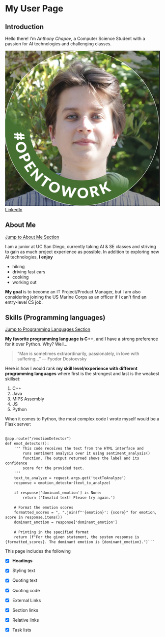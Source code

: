 # My User Page

## Introduction

Hello there! I'm *Anthony Chapov*, a Computer Science Student with a passion for AI technologies and challenging classes.


![Alt text](myPicture.PNG)
[LinkedIn](https://www.linkedin.com/in/anthonychapov/)

## About Me
[Jump to About Me Section](#about-me)

I am a junior at UC San Diego, currently taking AI & SE classes and striving to gain as much project experience as possible. In addition to exploring new AI technologies, **I enjoy**

  - hiking
  - driving fast cars
  - cooking
  - working out

**My goal** is to become an IT Project/Product Manager, but I am also considering joining the US Marine Corps as an officer if I can't find an entry-level CS job.

## Skills (Programming languages)

[Jump to Programming Languages Section](#programming-languages-and-skills)

**My favorite programming language is C++**, and I have a strong preference for it over Python. Why? Well... 

> “Man is sometimes extraordinarily, passionately, in love with suffering...” 
> ― Fyodor Dostoevsky


Here is how I would rank **my skill level/experience with different programming languages** where first is the strongest and last is the weakest skillset: 

  1. C++
  2. Java
  3. MIPS Assembly
  4. JS
  5. Python

When it comes to Python, the most complex code I wrote myself would be a Flask server: 
```app = Flask("Emotion Detector")

@app.route("/emotionDetector")
def emot_detector():
    ''' This code receives the text from the HTML interface and 
        runs sentiment analysis over it using sentiment_analysis()
        function. The output returned shows the label and its confidence 
        score for the provided text.
    '''
    text_to_analyze = request.args.get('textToAnalyze')
    response = emotion_detector(text_to_analyze)

    if response['dominant_emotion'] is None:
        return ('Invalid text! Please try again.')

    # Format the emotion scores
    formatted_scores = ", ".join(f"'{emotion}': {score}" for emotion, score in response.items())
    dominant_emotion = response['dominant_emotion']

    # Printing in the specified format
    return (f"For the given statement, the system response is {formatted_scores}. The dominant emotion is {dominant_emotion}.")```

```



This page includes the following
  - [x] **Headings**
  - [x] Styling text
  - [x] Quoting text
  - [x] Quoting code
  - [x] External Links
  - [x] Section links
  - [x] Relative links
  - [x] Task lists



